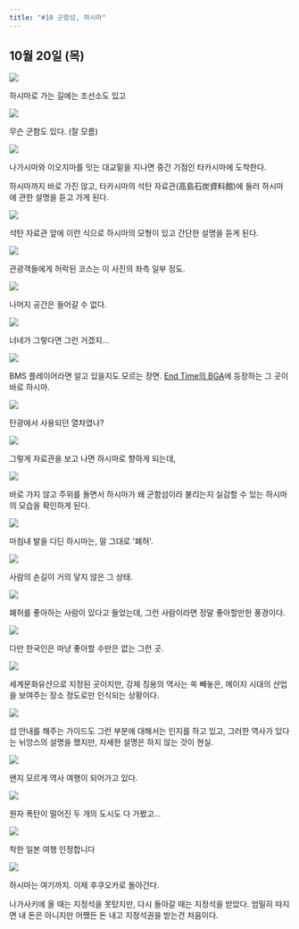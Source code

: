 ```yaml
---
title: "#10 군함섬, 하시마"
---
```


## 10월 20일 (목)

![](/photos/161015-japan/10_01.jpg)

하시마로 가는 길에는 조선소도 있고

![](/photos/161015-japan/10_02.jpg)

무슨 군함도 있다. (잘 모름)

![](/photos/161015-japan/10_03.jpg)

나가시마와 이오지마를 잇는 대교밑을 지나면 중간 기점인 타카시마에 도착한다.

하시마까지 바로 가진 않고, 타카시마의 석탄 자료관(高島石炭資料館)에 들러 하시마에 관한 설명을 듣고 가게 된다.

![](/photos/161015-japan/10_04.jpg)

석탄 자료관 앞에 이런 식으로 하시마의 모형이 있고 간단한 설명을 듣게 된다.

![](/photos/161015-japan/10_05.jpg)

관광객들에게 허락된 코스는 이 사진의 좌측 일부 정도.

![](/photos/161015-japan/10_06.jpg)

나머지 공간은 들어갈 수 없다.

![](/photos/161015-japan/10_07.jpg)

너네가 그렇다면 그런 거겠지...

![](/photos/161015-japan/10_08.jpg)

BMS 플레이어라면 알고 있을지도 모르는 장면.
[End Time의 BGA](https://www.youtube.com/watch?v=9-bLRFOTVQM)에 등장하는 그 곳이 바로 하시마.

![](/photos/161015-japan/10_09.jpg)

탄광에서 사용되던 열차였나?

![](/photos/161015-japan/10_10.jpg)

그렇게 자료관을 보고 나면 하시마로 향하게 되는데,

![](/photos/161015-japan/10_11.jpg)

바로 가지 않고 주위를 돌면서 하시마가 왜 군함섬이라 불리는지 실감할 수 있는 하시마의 모습을 확인하게 된다.

![](/photos/161015-japan/10_12.jpg)

마침내 발을 디딘 하시마는, 말 그대로 '폐허'.

![](/photos/161015-japan/10_13.jpg)

사람의 손길이 거의 닿지 않은 그 상태.

![](/photos/161015-japan/10_14.jpg)

폐허를 좋아하는 사람이 있다고 들었는데, 그런 사람이라면 정말 좋아할만한 풍경이다.

![](/photos/161015-japan/10_15.jpg)

다만 한국인은 마냥 좋아할 수만은 없는 그런 곳.

![](/photos/161015-japan/10_16.jpg)

세계문화유산으로 지정된 곳이지만, 강제 징용의 역사는 쏙 빼놓은, 메이지 시대의 산업을 보여주는 장소 정도로만 인식되는 상황이다.

![](/photos/161015-japan/10_17.jpg)

섬 안내를 해주는 가이드도 그런 부분에 대해서는 인지를 하고 있고, 그러한 역사가 있다는 뉘앙스의 설명을 했지만, 자세한 설명은 하지 않는 것이 현실.

![](/photos/161015-japan/10_18.jpg)

왠지 모르게 역사 여행이 되어가고 있다.

![](/photos/161015-japan/10_19.jpg)

원자 폭탄이 떨어진 두 개의 도시도 다 가봤고...

![](/photos/161015-japan/10_20.jpg)

착한 일본 여행 인정합니다

![](/photos/161015-japan/10_21.jpg)

하시마는 여기까지. 이제 후쿠오카로 돌아간다.

나가사키에 올 때는 지정석을 못탔지만, 다시 돌아갈 때는 지정석을 받았다.
엄밀히 따지면 내 돈은 아니지만 어쨌든 돈 내고 지정석권을 받는건 처음이다.
